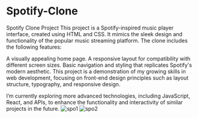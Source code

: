# Spotify-Clone
Spotify Clone Project
This project is a Spotify-inspired music player interface, created using HTML and CSS. It mimics the sleek design and functionality of the popular music streaming platform. The clone includes the following features:

A visually appealing home page.
A responsive layout for compatibility with different screen sizes.
Basic navigation and styling that replicates Spotify's modern aesthetic.
This project is a demonstration of my growing skills in web development, focusing on front-end design principles such as layout structure, typography, and responsive design.

I’m currently exploring more advanced technologies, including JavaScript, React, and APIs, to enhance the functionality and interactivity of similar projects in the future.
![spo1](https://github.com/user-attachments/assets/c57bc4b2-9bd0-4cc4-b5e2-103c8dd870ff)
![spo2](https://github.com/user-attachments/assets/67d7e8bd-dfc4-46bb-af5e-153c814bcf7c)
